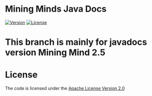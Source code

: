 # Mining Minds Java Docs 
[![Version](https://img.shields.io/badge/mining%20minds-version%202.5-green.svg)](http://www.miningminds.re.kr/english/)
[![License](https://img.shields.io/badge/Apache%20License%20-Version%202.0-yellowgreen.svg)](https://www.apache.org/licenses/LICENSE-2.0)

<!--Mining Minds is a collection of services, tools and techniques working collaboratively to investigate on human’s daily routines to provide a personalized well-being and health-care support-->

# This branch is mainly for javadocs version Mining Mind 2.5

# License
The code is licensed under the [Apache License Version 2.0](http://www.apache.org/licenses/LICENSE-2.0)
